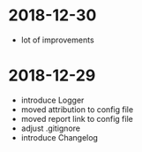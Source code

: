 # 2018-12-30

* lot of improvements

# 2018-12-29

* introduce Logger
* moved attribution to config file
* moved report link to config file
* adjust .gitignore
* introduce Changelog

